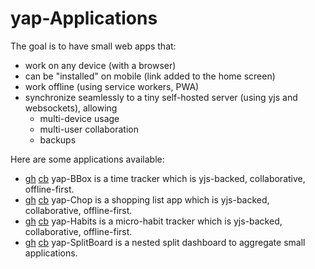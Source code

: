# yap-Applications

The goal is to have small web apps that:

- work on any device (with a browser)
- can be "installed" on mobile (link added to the home screen)
- work offline (using service workers, PWA)
- synchronize seamlessly to a tiny self-hosted server (using yjs and websockets), allowing
    - multi-device usage
    - multi-user collaboration
    - backups


Here are some applications available:

- [gh](https://github.com/twitwi/yap-bbox) [cb](https://codeberg.org/twitwi/yap-bbox) yap-BBox is a time tracker which is yjs-backed, collaborative, offline-first.
- [gh](https://github.com/twitwi/yap-chop) [cb](https://codeberg.org/twitwi/yap-chop) yap-Chop is a shopping list app which is yjs-backed, collaborative, offline-first.
- [gh](https://github.com/twitwi/yap-habits) [cb](https://codeberg.org/twitwi/yap-habits) yap-Habits is a micro-habit tracker which is yjs-backed, collaborative, offline-first.
- [gh](https://github.com/twitwi/yap-splitboard) [cb](https://codeberg.org/twitwi/yap-splitboard) yap-SplitBoard is a nested split dashboard to aggregate small applications.



